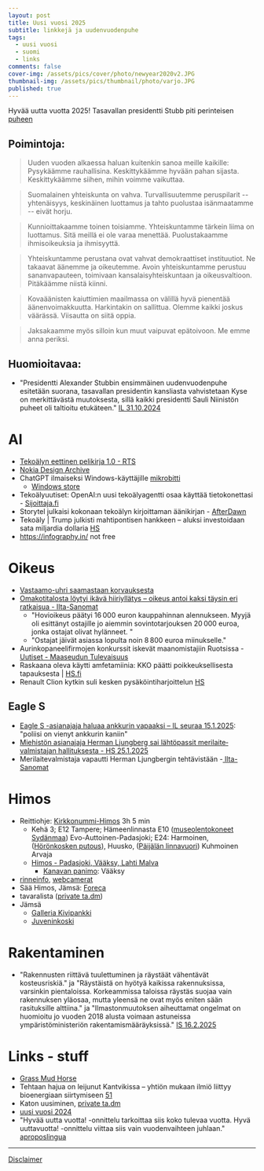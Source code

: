 ```yaml
---
layout: post
title: Uusi vuosi 2025
subtitle: linkkejä ja uudenvuodenpuhe
tags:
  - uusi vuosi
  - suomi
  - links
comments: false
cover-img: /assets/pics/cover/photo/newyear2020v2.JPG
thumbnail-img: /assets/pics/thumbnail/photo/varjo.JPG
published: true
---
```


Hyvää uutta vuotta 2025! Tasavallan presidentti Stubb piti perinteisen [puheen](https://www.presidentti.fi/tasavallan-presidentti-alexander-stubbin-uudenvuodenpuhe-1-1-2025/) 

## Poimintoja:

> Uuden vuoden alkaessa haluan kuitenkin sanoa meille kaikille: Pysykäämme rauhallisina. Keskittykäämme hyvään pahan sijasta. Keskittykäämme siihen, mihin voimme vaikuttaa.

> Suomalainen yhteiskunta on vahva. Turvallisuutemme peruspilarit -- yhtenäisyys, keskinäinen luottamus ja tahto puolustaa isänmaatamme -- eivät horju.

> Kunnioittakaamme toinen toisiamme. Yhteiskuntamme tärkein liima on luottamus. Sitä meillä ei ole varaa menettää. Puolustakaamme ihmisoikeuksia ja ihmisyyttä.

> Yhteiskuntamme perustana ovat vahvat demokraattiset instituutiot. Ne takaavat äänemme ja oikeutemme. Avoin yhteiskuntamme perustuu sananvapauteen, toimivaan kansalaisyhteiskuntaan ja oikeusvaltioon. Pitäkäämme niistä kiinni.

> Kovaäänisten kaiuttimien maailmassa on välillä hyvä pienentää äänenvoimakkuutta. Harkintakin on sallittua. Olemme kaikki joskus väärässä. Viisautta on siitä oppia.

> Jaksakaamme myös silloin kun muut vaipuvat epätoivoon. Me emme anna periksi.

## Huomioitavaa:

- "Presidentti Alexander Stubbin ensimmäinen uudenvuodenpuhe esitetään suorana, tasavallan presidentin kansliasta vahvistetaan Kyse on merkittävästä muutoksesta, sillä kaikki presidentti Sauli Niinistön puheet oli taltioitu etukäteen." [IL 31.10.2024](https://www.iltalehti.fi/politiikka/a/bd279fea-0af4-464d-a469-b491d6dc1e6b)

<!-- 

talonendm.github.io.git

git add .
git commit -m "some changes"
git push git@github-talonendm:talonendm/talonendm.github.io.git

-->

# AI

- [Tekoälyn eettinen pelikirja 1.0 - RTS](https://www.rts.fi/verkkojulkaisut/tekoalyn-pelikirja/)
- [Nokia Design Archive](https://nokiadesignarchive.aalto.fi/)
- ChatGPT ilmaiseksi Windows-käyttäjille [mikrobitti](https://www.mikrobitti.fi/uutiset/chatgpt-ilmaiseksi-windows-kayttajille/db7dcf6d-3254-4ac3-bbfb-2b7749a099fb)
  - [Windows store](https://apps.microsoft.com/detail/9NT1R1C2HH7J?hl=neutral&gl=FI&ocid=pdpshare)
- Tekoälyuutiset: OpenAI:n uusi tekoälyagentti osaa käyttää tietokonettasi - [Sijoittaja.fi](https://www.sijoittaja.fi/428389/tekoalyuutiset-openain-uusi-tekoalyagentti-osaa-kayttaa-tietokonettasi/)
- Storytel julkaisi kokonaan tekoälyn kirjoittaman äänikirjan - [AfterDawn](https://dawn.fi/uutiset/2025/01/23/storytel-tekoaly-kirja-new-horizon)
- Tekoäly | Trump julkisti mahtipontisen hankkeen – aluksi investoidaan sata miljardia dollaria [HS](https://www.hs.fi/talous/art-2000010981352.html)
- https://infography.in/ not free

# Oikeus

- [Vastaamo-uhri saamastaan korvauksesta](https://www.hs.fi/suomi/art-2000010986743.html)
- [Omakotitalosta löytyi ikävä hiiriyllätys – oikeus antoi kaksi täysin eri ratkaisua - Ilta-Sanomat](https://www.is.fi/taloussanomat/art-2000010981696.html)
  - "Hovioikeus päätyi 16 000 euron kauppahinnan alennukseen. Myyjä oli esittänyt ostajille jo aiemmin sovintotarjouksen 20 000 euroa, jonka ostajat olivat hylänneet. "
  - "Ostajat jäivät asiassa lopulta noin 8 800 euroa miinukselle."
- Aurinkopaneelifirmojen konkurssit iskevät maanomistajiin Ruotsissa - [Uutiset - Maaseudun Tulevaisuus](https://www.maaseuduntulevaisuus.fi/uutiset/bb15e979-d4fb-419a-9e44-9efdde836641)
- Raskaana oleva käytti amfetamiinia: KKO päätti poikkeuksellisesta tapauksesta | [HS.fi](https://www.hs.fi/suomi/art-2000010986307.html)
- Renault Clion kytkin suli kesken pysäköintiharjoittelun [HS](https://www.hs.fi/talous/art-2000010912271.html)


## Eagle S

- [Eagle S -asianajaja haluaa ankkurin vapaaksi – IL seuraa 15.1.2025](https://www.iltalehti.fi/kotimaa/a/49288a00-da15-4941-84b3-5a0b90a00b84): "poliisi on vienyt ankkurin kaniin"
- [Miehistön asian­ajaja Herman Ljungberg sai lähtö­passit meri­laite­valmistajan hallituksesta - HS 25.1.2025](https://www.hs.fi/pkseutu/art-2000010988577.html)
- Merilaitevalmistaja vapautti Herman Ljungbergin tehtävistään -[ Ilta-Sanomat](https://www.is.fi/kotimaa/art-2000010986866.html)

# Himos

- Reittiohje: [Kirkkonummi-Himos](https://maps.app.goo.gl/bJDW1KujVYxxcZko7) 3h 5 min
  - Kehä 3; E12 Tampere; Hämeenlinnasta E10 ([museolentokoneet Sydänmaa](https://maps.app.goo.gl/vSqbGVRd6oEw5eNb6))  Evo-Auttoinen-Padasjoki; E24: Harmoinen, ([Hörönkosken putous](https://maps.app.goo.gl/RhmFGDjDFtSPf1Ba9)), Huusko, ([Päijälän linnavuori](https://maps.app.goo.gl/2aFd8cLHZmz3iWaG8)) Kuhmoinen Arvaja
  - [Himos - Padasjoki, Vääksy, Lahti Malva](https://maps.app.goo.gl/EFt43zMU5XAKxYTGA)
    - [Kanavan panimo](https://kanavanpanimo.fi/): Vääksy
- [rinneinfo](https://himos.fi/laskettelu/rinneinfo/), [webcamerat](https://himos.fi/laskettelu/web-kamerat/)
- Sää Himos, Jämsä: [Foreca](https://www.foreca.fi/Finland/Jamsa/Himos)
- tavaralista ([private ta.dm](https://docs.google.com/spreadsheets/d/19BkGyPCeYUFju6qmrPmDd3s-zcD2MNX5jRguvoorb1c/edit?usp=sharing))
- Jämsä
  - [Galleria Kivipankki](https://maps.app.goo.gl/PjEPUGBZoTNXwJbt6)
  - [Juveninkoski](https://maps.app.goo.gl/Lk7iiuzYQ4jtzEUL8)



# Rakentaminen

- "Rakennusten riittävä tuulettuminen ja räystäät vähentävät kosteusriskiä." ja "Räystäistä on hyötyä kaikissa rakennuksissa, varsinkin pientaloissa. Korkeammissa taloissa räystäs suojaa vain rakennuksen yläosaa, mutta yleensä ne ovat myös eniten sään rasituksille alttiina." ja "Ilmastonmuutoksen aiheuttamat ongelmat on huomioitu jo vuoden 2018 alusta voimaan astuneissa ympäristöministeriön rakentamismääräyksissä." [IS 16.2.2025](https://www.is.fi/taloussanomat/art-2000011028985.html)

# Links - stuff

- [Grass Mud Horse](https://r.search.yahoo.com/_ylt=AwrLA3oMw7FnBAIAlRMcBopQ;_ylu=Y29sbwNpcjIEcG9zAzEEdnRpZAMEc2VjA3Ny/RV=2/RE=1740912652/RO=10/RU=https%3a%2f%2fen.wikipedia.org%2fwiki%2fGrass_Mud_Horse/RK=2/RS=_nadjmDlexfC8_3bk9Lo57S58VM-)
- Tehtaan hajua on leijunut Kantvikissa – yhtiön mukaan ilmiö liittyy bioenergiaan siirtymiseen [51](https://www.viisykkonen.fi/uutiset/tehtaan-hajua-leijunut-kantvikissa-%E2%80%93-yhti%C3%B6n-mukaan-ilmi%C3%B6-liittyy-bioenergiaan-siirtymiseen)
- Katon uusiminen, [private ta.dm](https://docs.google.com/document/d/1EN2obLOk5AOJNwBRC3Rg9-YRZTRnKtCAMNnZPkgqens/edit?usp=sharing)
- [uusi vuosi 2024](https://talonendm.github.io/2024-01-01-uusi-vuosi/)
- "Hyvää uutta vuotta! -onnittelu tarkoittaa siis koko tulevaa vuotta. Hyvä uuttavuotta! -onnittelu viittaa siis vain vuodenvaihteen juhlaan." [aproposlingua](https://aproposlingua.fi/admin/)


---

[Disclaimer](https://talonendm.github.io/disclaimer)

